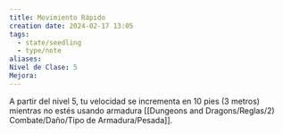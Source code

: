 ```yaml
---
title: Movimiento Rápido
creation date: 2024-02-17 13:05
tags:
  - state/seedling
  - type/note
aliases: 
Nivel de Clase: 5
Mejora:
---
```

A partir del nivel 5, tu velocidad se incrementa en 10 pies (3 metros) mientras no estés usando
armadura [[Dungeons and Dragons/Reglas/2) Combate/Daño/Tipo de Armadura/Pesada]].